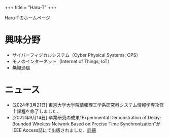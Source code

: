 +++
title = "Haru-T"
+++

Haru-Tのホームページ

# 興味分野

- サイバーフィジカルシステム（Cyber Physical Systems; CPS）
- モノのインターネット（Internet of Things; IoT）
- 無線通信

# ニュース

- [2024年3月21日] 東京大学大学院情報理工学系研究科システム情報学専攻修士課程を修了しました．
- [2022年9月14日] 卒業研究の成果"Experimental Demonstration of Delay-Bounded Wireless Network Based on Precise Time Synchronization"がIEEE Access誌にて出版されました．[詳細](@/publication/tanaka2022access.ja.md)
